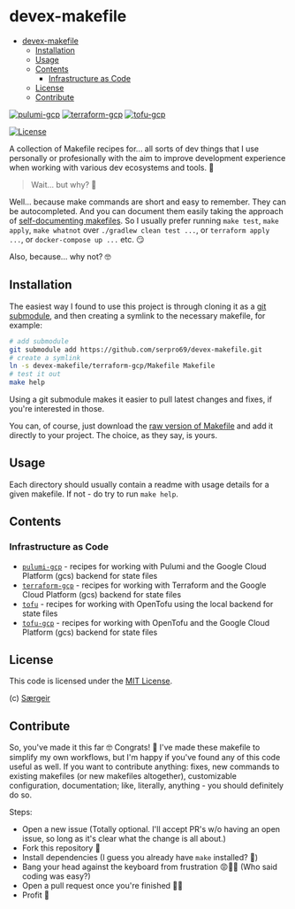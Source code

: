 # devex-makefile

<!--toc:start-->
- [devex-makefile](#devex-makefile)
  - [Installation](#installation)
  - [Usage](#usage)
  - [Contents](#contents)
    - [Infrastructure as Code](#infrastructure-as-code)
  - [License](#license)
  - [Contribute](#contribute)
<!--toc:end-->

[![pulumi-gcp](https://img.shields.io/badge/pulumi-gcp-orange?logo=pulumi&style=for-the-badge&logoSize=auto)](./pulumi-gcp)
[![terraform-gcp](https://img.shields.io/badge/terraform-gcp-purple?logo=terraform&style=for-the-badge&logoSize=auto)](./terraform-gcp)
[![tofu-gcp](https://img.shields.io/badge/tofu-gcp-yellow?logo=opentofu&style=for-the-badge&logoSize=auto)](./tofu-gcp)

[![License](https://img.shields.io/badge/license-MIT-brightgreen.svg?style=for-the-badge&logoSize=auto)](LICENSE)

A collection of Makefile recipes for... all sorts of dev things that I use personally or profesionally with the aim to improve development experience when working with various dev ecosystems and tools. 🚀

> Wait... but why? 🤨

Well... because make commands are short and easy to remember. They can be autocompleted. And you can document them easily taking the approach of [self-documenting makefiles](https://www.cmcrossroads.com/print/article/self-documenting-makefiles).
So I usually prefer running `make test`, `make apply`, `make whatnot` over `./gradlew clean test ...`, or `terraform apply ...`, or `docker-compose up ...` etc. 😏

Also, because... why not? 🤓

## Installation

The easiest way I found to use this project is through cloning it as a [git submodule](https://git-scm.com/book/en/v2/Git-Tools-Submodules), and then creating a symlink to the necessary makefile, for example:

```bash
# add submodule 
git submodule add https://github.com/serpro69/devex-makefile.git
# create a symlink
ln -s devex-makefile/terraform-gcp/Makefile Makefile
# test it out
make help
```

Using a git submodule makes it easier to pull latest changes and fixes, if you're interested in those.

You can, of course, just download the [raw version of Makefile](https://raw.githubusercontent.com/serpro69/devex-makefile/master/terraform-gcp/Makefile) and add it directly to your project. The choice, as they say, is yours.

## Usage

Each directory should usually contain a readme with usage details for a given makefile. If not - do try to run `make help`.

## Contents

### Infrastructure as Code

- [`pulumi-gcp`](./pulumi-gcp) - recipes for working with Pulumi and the Google Cloud Platform (gcs) backend for state files
- [`terraform-gcp`](./terraform-gcp) - recipes for working with Terraform and the Google Cloud Platform (gcs) backend for state files
- [`tofu`](./tofu) - recipes for working with OpenTofu using the local backend for state files
- [`tofu-gcp`](./tofu-gcp) - recipes for working with OpenTofu and the Google Cloud Platform (gcs) backend for state files

## License

This code is licensed under the [MIT License](LICENSE).

(c) [Særgeir](https://github.com/serpro69)

## Contribute

So, you've made it this far 🤓 Congrats! 🎉
I've made these makefile to simplify my own workflows, but I'm happy if you've found any of this code useful as well.
If you want to contribute anything: fixes, new commands to existing makefiles (or new makefiles altogether), customizable configuration, documentation; like, literally, anything - you should definitely do so.

Steps:

- Open a new issue (Totally optional. I'll accept PR's w/o having an open issue, so long as it's clear what the change is all about.)
- Fork this repository 🍴
- Install dependencies (I guess you already have `make` installed? 🤨)
- Bang your head against the keyboard from frustration 😡😤🤬 (Who said coding was easy?)
- Open a pull request once you're finished 😮‍💨
- Profit 🤑
